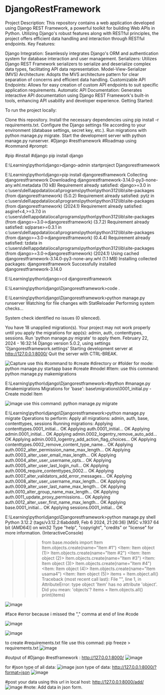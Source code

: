 # DjangoRestFramework
Project Description:  This repository contains a web application developed using Django REST Framework, a powerful toolkit for building Web APIs in Python. Utilizing Django's robust features along with RESTful principles, the project offers efficient data handling and interaction through RESTful endpoints.
Key Features:

Django Integration: Seamlessly integrates Django's ORM and authentication system for database interaction and user management.
Serializers: Utilizes Django REST Framework serializers to serialize and deserialize complex data types, facilitating API data representation.
Model-View-Serializer (MVS) Architecture: Adopts the MVS architecture pattern for clear separation of concerns and efficient data handling.
Customizable API Endpoints: Allows for easy creation of custom API endpoints to suit specific application requirements.
Automatic API Documentation: Generates interactive API documentation using Django REST Framework's built-in tools, enhancing API usability and developer experience.
Getting Started:

To run the project locally:

Clone this repository.
Install the necessary dependencies using pip install -r requirements.txt.
Configure the Django settings file according to your environment (database settings, secret key, etc.).
Run migrations with python manage.py migrate.
Start the development server with python manage.py runserver.
#Django #restframework #Roadmap using #command #prompt:

#pip #install #django
pip install django


E:\Learning\python\django>django-admin startproject Djangorestframework

E:\Learning\python\django>pip install djangorestframework
Collecting djangorestframework
  Downloading djangorestframework-3.14.0-py3-none-any.whl.metadata (10 kB)
Requirement already satisfied: django>=3.0 in c:\users\dell\appdata\local\programs\python\python312\lib\site-packages (from djangorestframework) (5.0.2)
Requirement already satisfied: pytz in c:\users\dell\appdata\local\programs\python\python312\lib\site-packages (from djangorestframework) (2024.1)
Requirement already satisfied: asgiref<4,>=3.7.0 in c:\users\dell\appdata\local\programs\python\python312\lib\site-packages (from django>=3.0->djangorestframework) (3.7.2)
Requirement already satisfied: sqlparse>=0.3.1 in c:\users\dell\appdata\local\programs\python\python312\lib\site-packages (from django>=3.0->djangorestframework) (0.4.4)
Requirement already satisfied: tzdata in c:\users\dell\appdata\local\programs\python\python312\lib\site-packages (from django>=3.0->djangorestframework) (2024.1)
Using cached djangorestframework-3.14.0-py3-none-any.whl (1.1 MB)
Installing collected packages: djangorestframework
Successfully installed djangorestframework-3.14.0

E:\Learning\python\django>cd djangorestframework

E:\Learning\python\django\Djangorestframework>code .

E:\Learning\python\django\Djangorestframework>python manage.py runserver
Watching for file changes with StatReloader
Performing system checks...

System check identified no issues (0 silenced).

You have 18 unapplied migration(s). Your project may not work properly until you apply the migrations for app(s): admin, auth, contenttypes, sessions.
Run 'python manage.py migrate' to apply them.
February 22, 2024 - 16:32:14
Django version 5.0.2, using settings 'Djangorestframework.settings'
Starting development server at http://127.0.0.1:8000/
Quit the server with CTRL-BREAK.

![Capture](https://github.com/usamasansi/DjangoRestFramework/assets/97821444/5b6bba31-0c40-40a9-a5ed-e266824470ee)
use this #command to #create #directory or #folder for mode:
python manage.py startapp base
#create #model #Item:
use this command:
python manage.py makemigrations

E:\Learning\python\django\Djangorestframework>#python #manage.py #makemigrations
Migrations for 'base':
  base\migrations\0001_initial.py
    - Create model Item


![image](https://github.com/usamasansi/DjangoRestFramework/assets/97821444/7fb7152a-da94-47d5-a5a9-5eeee69d39e8)
use this command:
python manage.py migrate

E:\Learning\python\django\Djangorestframework>python manage.py migrate
Operations to perform:
  Apply all migrations: admin, auth, base, contenttypes, sessions
Running migrations:
  Applying contenttypes.0001_initial... OK
  Applying auth.0001_initial... OK
  Applying admin.0001_initial... OK
  Applying admin.0002_logentry_remove_auto_add... OK
  Applying admin.0003_logentry_add_action_flag_choices... OK
  Applying contenttypes.0002_remove_content_type_name... OK
  Applying auth.0002_alter_permission_name_max_length... OK
  Applying auth.0003_alter_user_email_max_length... OK
  Applying auth.0004_alter_user_username_opts... OK
  Applying auth.0005_alter_user_last_login_null... OK
  Applying auth.0006_require_contenttypes_0002... OK
  Applying auth.0007_alter_validators_add_error_messages... OK
  Applying auth.0008_alter_user_username_max_length... OK
  Applying auth.0009_alter_user_last_name_max_length... OK
  Applying auth.0010_alter_group_name_max_length... OK
  Applying auth.0011_update_proxy_permissions... OK
  Applying auth.0012_alter_user_first_name_max_length... OK
  Applying base.0001_initial... OK
  Applying sessions.0001_initial... OK


E:\Learning\python\django\Djangorestframework>python manage.py shell
Python 3.12.2 (tags/v3.12.2:6abddd9, Feb  6 2024, 21:26:36) [MSC v.1937 64 bit (AMD64)] on win32
Type "help", "copyright", "credits" or "license" for more information.
(InteractiveConsole)
>>> from base.models import Item
>>> Item.objects.create(name="Item #1")
<Item: Item object (1)>
>>> Item.objects.create(name="Item #2")
<Item: Item object (2)>
>>> Item.objects.create(name="Item #3")
<Item: Item object (3)>
>>> Item.objects.create(name="Item #4")
<Item: Item object (4)>
>>> Item.objects.create(name="Item usama4")
<Item: Item object (5)>
>>> items = Item.object.all()
Traceback (most recent call last):
  File "<console>", line 1, in <module>
AttributeError: type object 'Item' has no attribute 'object'. Did you mean: 'objects'?
>>> items = Item.objects.all()
>>> print(items)

![image](https://github.com/usamasansi/DjangoRestFramework/assets/97821444/951e2e17-8d4c-4415-8a6c-3a2a97203ca4)

#face #error because i missed the "," comma at end of line #code

![image](https://github.com/usamasansi/DjangoRestFramework/assets/97821444/6194719f-a2c1-482c-b1d0-0d85804be8af)


![image](https://github.com/usamasansi/DjangoRestFramework/assets/97821444/f166ba91-6fd3-4a8a-92f8-ed3803d175bc)

to create #requirements.txt file use this commad:
pip freeze > requirements.txt
![image](https://github.com/usamasansi/DjangoRestFramework/assets/97821444/84ee28b4-a314-465e-8449-f31b418062c4)

#output of #Django #restframework :
http://127.0.0.1:8000/
![image](https://github.com/usamasansi/DjangoRestFramework/assets/97821444/599fd71c-6642-4dd7-90e7-6b16a9abfed3)

for #json type of all data:
![image](https://github.com/usamasansi/DjangoRestFramework/assets/97821444/6c041285-b75e-4aad-834a-b21ace110271)
json type of data:
http://127.0.0.1:8000/?format=json
![image](https://github.com/usamasansi/DjangoRestFramework/assets/97821444/6afbc935-e300-44ce-a64f-d110630496a6)

#post your data using this url in local host:
http://127.0.0.1:8000/add/
![image](https://github.com/usamasansi/DjangoRestFramework/assets/97821444/98c4a3d1-5366-4bc6-94bc-01d8f0a1cdd7)
#note: Add data in json form.


